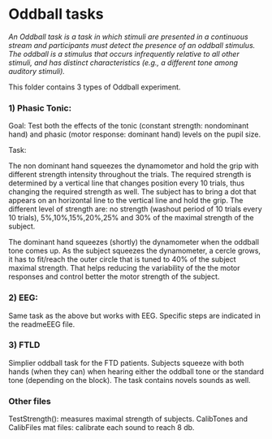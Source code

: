 # Oddball tasks

*An Oddball task is a task in which stimuli are presented in a continuous stream and participants must detect the presence of an oddball stimulus. The oddball is a stimulus that occurs infrequently relative to all other stimuli, and has distinct characteristics (e.g., a different tone among auditory stimuli).*

This folder contains 3 types of Oddball experiment.

### 1) Phasic Tonic: 

Goal: Test both the effects of the tonic (constant strength: nondominant hand) and phasic (motor response: dominant hand) levels on the pupil size. 

Task: 

The non dominant hand squeezes the dynamometor and hold the grip with different strength intensity throughout the trials. The required strength is determined by a vertical line that changes position every 10 trials, thus changing the required strength as well. The subject has to bring a dot that appears on an horizontal line to the vertical line and hold the grip. The different level of strength are: no strength (washout period of 10 trials every 10 trials), 5%,10%,15%,20%,25% and 30% of the maximal strength of the subject. 

The dominant hand squeezes (shortly) the dynamometer when the oddball tone comes up. As the subject squeezes the dynamometer, a cercle grows, it has to fit/reach the outer circle that is tuned to 40% of the subject maximal strength. That helps reducing the variability of the the motor responses and control better the motor strength of the subject. 

### 2) EEG: 

Same task as the above but works with EEG. Specific steps are indicated in the readmeEEG file.

### 3) FTLD

Simplier oddball task for the FTD patients. Subjects squeeze with both hands (when they can) when hearing either the oddball tone or the standard tone (depending on the block). The task contains novels sounds as well.

### Other files

TestStrength(): measures maximal strength of subjects.
CalibTones and CalibFiles mat files: calibrate each sound to reach 8 db.




